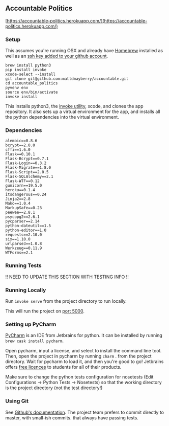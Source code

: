 ## Accountable Politics
[https://accountable-politics.herokuapp.com/](https://accountable-politics.herokuapp.com/)

### Setup

This assumes you're running OSX and already have [Homebrew](http://brew.sh/) installed as well as an [ssh key added to your github account](https://help.github.com/articles/generating-an-ssh-key/).

	brew install python3
	pip install invoke
	xcode-select --install
	git clone git@github.com:mattdmayberry/accountable.git
	cd accountable_politics
	pyvenv env
	source env/bin/activate
	invoke install

This installs python3, the [invoke utility](https://github.com/pyinvoke/invoke), xcode, and clones the app repository. It also sets up a virtual environment for the app, and installs all the python dependencies into the virtual environment.	

### Dependencies
	alembic==0.8.6
	bcrypt==2.0.0
	cffi==1.6.0
	Flask==0.10.1
	Flask-Bcrypt==0.7.1
	Flask-Login==0.3.2
	Flask-Migrate==1.8.0
	Flask-Script==2.0.5
	Flask-SQLAlchemy==2.1
	Flask-WTF==0.12
	gunicorn==19.5.0
	heroku==0.1.4
	itsdangerous==0.24
	Jinja2==2.8
	Mako==1.0.4
	MarkupSafe==0.23
	peewee==2.8.1
	psycopg2==2.6.1
	pycparser==2.14
	python-dateutil==1.5
	python-editor==1.0
	requests==2.10.0
	six==1.10.0
	urlparse3==1.0.8
	Werkzeug==0.11.9
	WTForms==2.1

### Running Tests
!! NEED TO UPDATE THIS SECTION WITH TESTING INFO !!

### Running Locally

Run `invoke serve` from the project directory to run locally.

This will run the project on [port 5000](http://localhost:5000/).

### Setting up PyCharm

[PyCharm](https://www.jetbrains.com/pycharm/) is an IDE from Jetbrains for python. It can be installed by running `brew cask install pycharm`.

Open pycharm, input a license, and select to install the command line tool. Then, open the project in pycharm by running `charm` . from the project directory. Wait for pycharm to load it, and then you're good to go! Jetbrains offers [free licences](https://www.jetbrains.com/student/) to students for all of their products.

Make sure to change the python tests configuration for nosetests (Edit Configurations -> Python Tests -> Nosetests) so that the working directory is the project directory (not the test directory!)


### Using Git

See [Github's documentation](https://help.github.com/). The project team prefers to commit directly to master, with small-ish commits. that always have passing tests.
